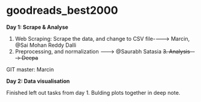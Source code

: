 # goodreads_best2000

**Day 1: Scrape & Analyse**

1. Web Scraping: Scrape the data, and change to CSV file----> Marcin, @Sai Mohan Reddy Dalli 
2. Preprocessing, and normalization ---> @Saurabh Satasia
~~3. Analysis---> Deepa~~

GIT master: Marcin

**Day 2: Data visualisation**

Finished left out tasks from day 1. Bulding plots together in deep note.
